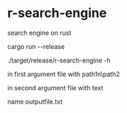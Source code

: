 # r-search-engine

search engine on rust

cargo run --release

./target/release/r-search-engine -h

in first argument file with path1n\path2

in second argument file with text

name outputfile.txt
